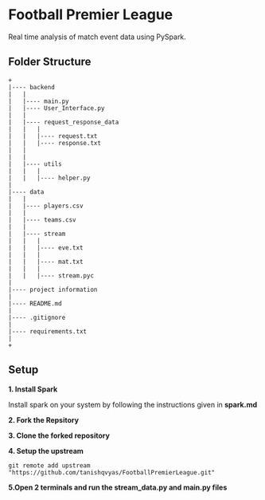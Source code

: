 # Football Premier League

Real time analysis of match event data using PySpark.


## Folder Structure

```
+
|---- backend
|	|
|	|---- main.py
|	|---- User_Interface.py
|	|
|   |---- request_response_data
|	|	|
|	|	|---- request.txt
|	|	|---- response.txt
|   |   
|   |
|	|---- utils
|	|	|
|	|	|---- helper.py
|
|---- data
|	|
|	|---- players.csv
|	|
|	|---- teams.csv
|	|
|	|---- stream
|	|	|
|	|	|---- eve.txt
|	|	|
|	|	|---- mat.txt
|	|	|
|	|	|---- stream.pyc 
|
|---- project information
|
|---- README.md
|
|---- .gitignore
|
|---- requirements.txt
|
+
```


## Setup

**1. Install Spark**

Install spark on your system by following the instructions given in **spark.md**


**2. Fork the Repsitory**

**3. Clone the forked repository**

**4. Setup the upstream**

```
git remote add upstream "https://github.com/tanishqvyas/FootballPremierLeague.git"
```

**5.Open 2 terminals and run the stream_data.py and main.py files**